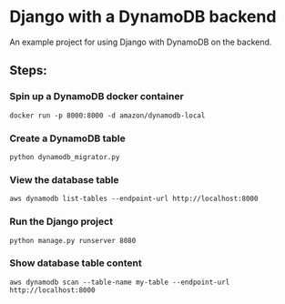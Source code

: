 # Django with a DynamoDB backend

An example project for using Django with DynamoDB on the backend.


## Steps:

### Spin up a DynamoDB docker container
```docker run -p 8000:8000 -d amazon/dynamodb-local```


### Create a DynamoDB table
```python dynamodb_migrator.py```

### View the database table
```aws dynamodb list-tables --endpoint-url http://localhost:8000```

### Run the Django project
```python manage.py runserver 8080```

### Show database table content
```aws dynamodb scan --table-name my-table --endpoint-url http://localhost:8000```

